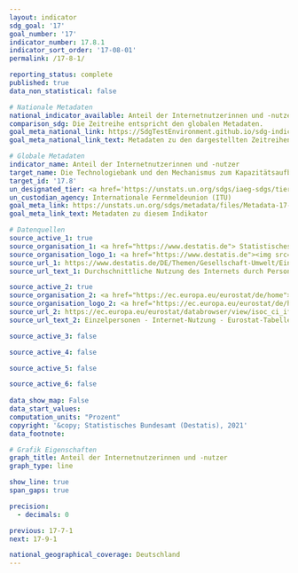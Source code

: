```yaml
---
layout: indicator    
sdg_goal: '17'    
goal_number: '17'    
indicator_number: 17.8.1    
indicator_sort_order: '17-08-01'    
permalink: /17-8-1/    

reporting_status: complete    
published: true    
data_non_statistical: false    

# Nationale Metadaten    
national_indicator_available: Anteil der Internetnutzerinnen und -nutzer    
comparison_sdg: Die Zeitreihe entspricht den globalen Metadaten.    
goal_meta_national_link: https://SdgTestEnvironment.github.io/sdg-indicators/public/MetaDe/17.8.1.pdf    
goal_meta_national_link_text: Metadaten zu den dargestellten Zeitreihen    

# Globale Metadaten    
indicator_name: Anteil der Internetnutzerinnen und -nutzer    
target_name: Die Technologiebank und den Mechanismus zum Kapazitätsaufbau für Wissenschaft, Technologie und Innovation für die am wenigsten entwickelten Länder bis 2017 vollständig operationalisieren und die Nutzung von Grundlagentechnologien, insbesondere der Informations- und Kommunikationstechnologien, verbessern    
target_id: '17.8'    
un_designated_tier: <a href='https://unstats.un.org/sdgs/iaeg-sdgs/tier-classification/' title='Klicken Sie hier um weitere Informationen zur UN-Tier-Klassifikation zu erhalten.'  target='_blank'>Tier I</a>    
un_custodian_agency: Internationale Fernmeldeunion (ITU)    
goal_meta_link: https://unstats.un.org/sdgs/metadata/files/Metadata-17-08-01.pdf    
goal_meta_link_text: Metadaten zu diesem Indikator        

# Datenquellen
source_active_1: true
source_organisation_1: <a href="https://www.destatis.de"> Statistisches Bundesamt (Destatis) </a>
source_organisation_logo_1: <a href="https://www.destatis.de"><img src="https://g205sdgs.github.io/sdg-indicators/public/OrgImgDe/destatis.png" alt="Logo destatis" style="height:60px; width:148px"/></a>
source_url_1: https://www.destatis.de/DE/Themen/Gesellschaft-Umwelt/Einkommen-Konsum-Lebensbedingungen/IT-Nutzung/Tabellen/durchschnittl-nutzung-alter-ikt.html
source_url_text_1: Durchschnittliche Nutzung des Internets durch Personen

source_active_2: true
source_organisation_2: <a href="https://ec.europa.eu/eurostat/de/home"> Statisches Amt der Europäischen Union (Eurostat) </a>
source_organisation_logo_2: <a href="https://ec.europa.eu/eurostat/de/home"><img src="https://g205sdgs.github.io/sdg-indicators/public/OrgImgDe/eurostat.png" alt="Logo eurostat" style="height:60px; width:148px"/></a>
source_url_2: https://ec.europa.eu/eurostat/databrowser/view/isoc_ci_ifp_iu/default/table?lang=de
source_url_text_2: Einzelpersonen - Internet-Nutzung - Eurostat-Tabelle [isoc_ci_ifp_iu]

source_active_3: false

source_active_4: false

source_active_5: false

source_active_6: false
    
data_show_map: False    
data_start_values:     
computation_units: "Prozent"    
copyright: '&copy; Statistisches Bundesamt (Destatis), 2021'    
data_footnote:     

# Grafik Eigenschaften    
graph_title: Anteil der Internetnutzerinnen und -nutzer    
graph_type: line    

show_line: true
span_gaps: true

precision:
  - decimals: 0    

previous: 17-7-1    
next: 17-9-1    

national_geographical_coverage: Deutschland    
---
```


<span></span>